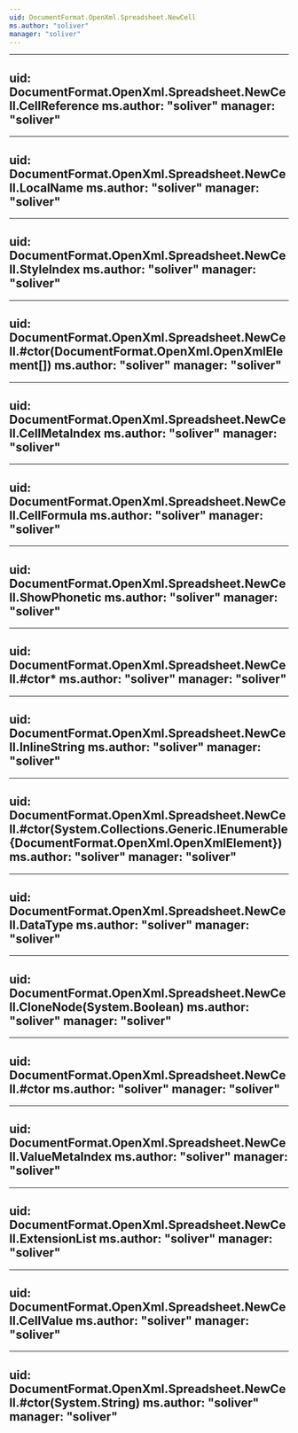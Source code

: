 ```yaml
---
uid: DocumentFormat.OpenXml.Spreadsheet.NewCell
ms.author: "soliver"
manager: "soliver"
---
```


---
uid: DocumentFormat.OpenXml.Spreadsheet.NewCell.CellReference
ms.author: "soliver"
manager: "soliver"
---

---
uid: DocumentFormat.OpenXml.Spreadsheet.NewCell.LocalName
ms.author: "soliver"
manager: "soliver"
---

---
uid: DocumentFormat.OpenXml.Spreadsheet.NewCell.StyleIndex
ms.author: "soliver"
manager: "soliver"
---

---
uid: DocumentFormat.OpenXml.Spreadsheet.NewCell.#ctor(DocumentFormat.OpenXml.OpenXmlElement[])
ms.author: "soliver"
manager: "soliver"
---

---
uid: DocumentFormat.OpenXml.Spreadsheet.NewCell.CellMetaIndex
ms.author: "soliver"
manager: "soliver"
---

---
uid: DocumentFormat.OpenXml.Spreadsheet.NewCell.CellFormula
ms.author: "soliver"
manager: "soliver"
---

---
uid: DocumentFormat.OpenXml.Spreadsheet.NewCell.ShowPhonetic
ms.author: "soliver"
manager: "soliver"
---

---
uid: DocumentFormat.OpenXml.Spreadsheet.NewCell.#ctor*
ms.author: "soliver"
manager: "soliver"
---

---
uid: DocumentFormat.OpenXml.Spreadsheet.NewCell.InlineString
ms.author: "soliver"
manager: "soliver"
---

---
uid: DocumentFormat.OpenXml.Spreadsheet.NewCell.#ctor(System.Collections.Generic.IEnumerable{DocumentFormat.OpenXml.OpenXmlElement})
ms.author: "soliver"
manager: "soliver"
---

---
uid: DocumentFormat.OpenXml.Spreadsheet.NewCell.DataType
ms.author: "soliver"
manager: "soliver"
---

---
uid: DocumentFormat.OpenXml.Spreadsheet.NewCell.CloneNode(System.Boolean)
ms.author: "soliver"
manager: "soliver"
---

---
uid: DocumentFormat.OpenXml.Spreadsheet.NewCell.#ctor
ms.author: "soliver"
manager: "soliver"
---

---
uid: DocumentFormat.OpenXml.Spreadsheet.NewCell.ValueMetaIndex
ms.author: "soliver"
manager: "soliver"
---

---
uid: DocumentFormat.OpenXml.Spreadsheet.NewCell.ExtensionList
ms.author: "soliver"
manager: "soliver"
---

---
uid: DocumentFormat.OpenXml.Spreadsheet.NewCell.CellValue
ms.author: "soliver"
manager: "soliver"
---

---
uid: DocumentFormat.OpenXml.Spreadsheet.NewCell.#ctor(System.String)
ms.author: "soliver"
manager: "soliver"
---
